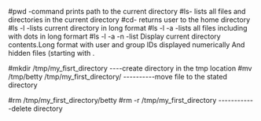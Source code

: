 #pwd -command prints path to the current directory
#ls- lists all files and directories in the current directory
#cd- returns user to the home directory
#ls -l  -lists current directory in long format
#ls -l -a     -lists all files including with dots in long formart
#ls -l -a -n     -list Display current directory contents.Long format with user and group IDs displayed numerically And hidden files (starting with .

#mkdir /tmp/my_fisrt_directory ----create directory in the tmp location
#mv  /tmp/betty /tmp/my_first_directory/ ----------move file to the stated directory

#rm /tmp/my_first_directory/betty
#rm -r /tmp/my_first_directory ------------delete directory
